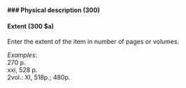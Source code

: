 **### Physical description (300)**
#### **Extent (300 $a)**

Enter the extent of the item in number of pages or volumes.

_Examples_:  
270 p.  
xxi, 528 p.  
2vol.: XI, 518p.; 480p.
